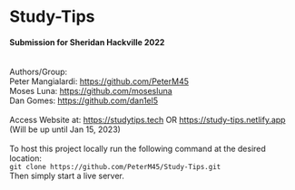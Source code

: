 # Study-Tips

#### Submission for Sheridan Hackville 2022

\
Authors/Group: \
Peter Mangialardi: https://github.com/PeterM45 \
Moses Luna: https://github.com/mosesluna \
Dan Gomes: https://github.com/dan1el5 \
\
Access Website at: https://studytips.tech OR https://study-tips.netlify.app (Will be up until Jan 15, 2023) \
\
To host this project locally run the following command at the desired location: \
`git clone https://github.com/PeterM45/Study-Tips.git` \
Then simply start a live server.
